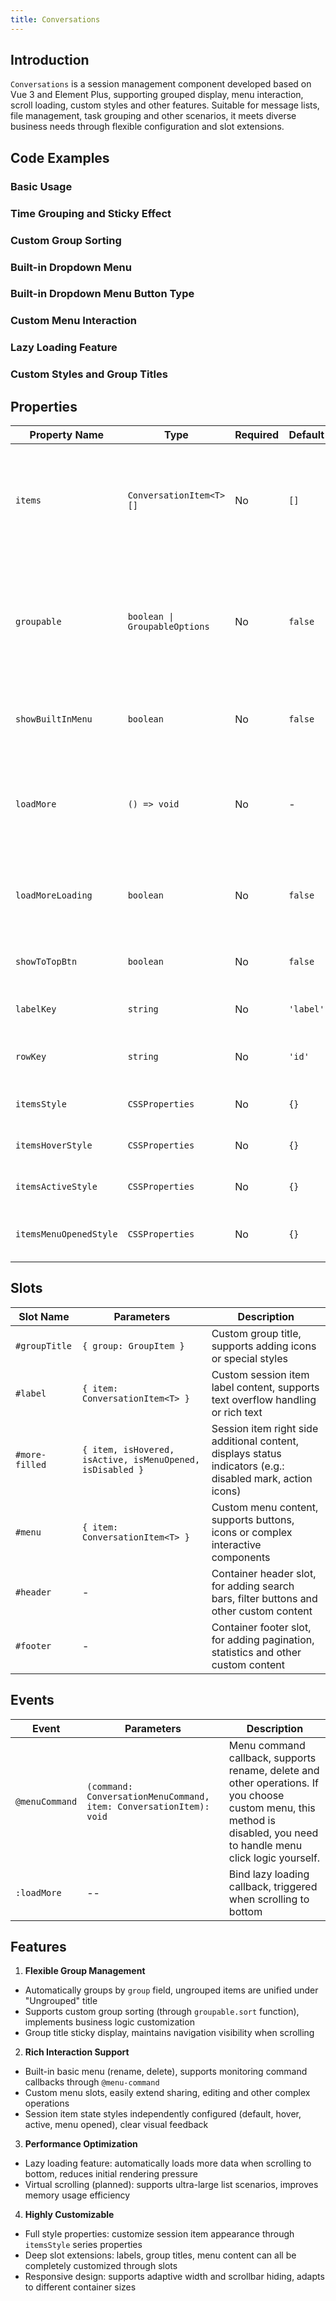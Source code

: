 ```yaml
---
title: Conversations
---
```



## Introduction

`Conversations` is a session management component developed based on Vue 3 and Element Plus, supporting grouped display, menu interaction, scroll loading, custom styles and other features. Suitable for message lists, file management, task grouping and other scenarios, it meets diverse business needs through flexible configuration and slot extensions.

## Code Examples

### Basic Usage

<demo src="./demos/base.vue"></demo>

### Time Grouping and Sticky Effect

<demo src="./demos/time-grouping.vue"></demo>

### Custom Group Sorting

<demo src="./demos/custom-group-sort.vue"></demo>

### Built-in Dropdown Menu

<demo src="./demos/built-in-menu.vue"></demo>

### Built-in Dropdown Menu Button Type

<demo src="./demos/built-in-menu-type.vue"></demo>

### Custom Menu Interaction

<demo src="./demos/custom-menu.vue"></demo>

### Lazy Loading Feature

<demo src="./demos/lazy-loading.vue"></demo>

### Custom Styles and Group Titles

<demo src="./demos/absolute-custom.vue"></demo>

## Properties

| Property Name          | Type                          | Required | Default   | Description                                                                              |
| ---------------------- | ----------------------------- | -------- | --------- | ---------------------------------------------------------------------------------------- |
| `items`                | `ConversationItem<T>[]`       | No       | `[]`      | Session item data list, containing `label`, `group`, `disabled` and other fields         |
| `groupable`            | `boolean \| GroupableOptions` | No       | `false`   | Whether to enable grouping, passing object can customize group sorting (`sort` function) |
| `showBuiltInMenu`      | `boolean`                     | No       | `false`   | Whether to show built-in menu (rename, delete)                                           |
| `loadMore`             | `() => void`                  | No       | -         | Lazy loading callback function, triggered when scrolling to bottom                       |
| `loadMoreLoading`      | `boolean`                     | No       | `false`   | Load more state, controls loading animation display                                      |
| `showToTopBtn`         | `boolean`                     | No       | `false`   | Whether to show back to top button                                                       |
| `labelKey`             | `string`                      | No       | `'label'` | Session item label field name                                                            |
| `rowKey`               | `string`                      | No       | `'id'`    | Session item unique identifier field name                                                |
| `itemsStyle`           | `CSSProperties`               | No       | `{}`      | Session item default style                                                               |
| `itemsHoverStyle`      | `CSSProperties`               | No       | `{}`      | Session item hover style                                                                 |
| `itemsActiveStyle`     | `CSSProperties`               | No       | `{}`      | Session item active style                                                                |
| `itemsMenuOpenedStyle` | `CSSProperties`               | No       | `{}`      | Session item style when menu is opened                                                   |

## Slots

| Slot Name      | Parameters                                                | Description                                                                                                |
| -------------- | --------------------------------------------------------- | ---------------------------------------------------------------------------------------------------------- |
| `#groupTitle`  | `{ group: GroupItem }`                                    | Custom group title, supports adding icons or special styles                                                |
| `#label`       | `{ item: ConversationItem<T> }`                           | Custom session item label content, supports text overflow handling or rich text                            |
| `#more-filled` | `{ item, isHovered, isActive, isMenuOpened, isDisabled }` | Session item right side additional content, displays status indicators (e.g.: disabled mark, action icons) |
| `#menu`        | `{ item: ConversationItem<T> }`                           | Custom menu content, supports buttons, icons or complex interactive components                             |
| `#header`      | -                                                         | Container header slot, for adding search bars, filter buttons and other custom content                     |
| `#footer`      | -                                                         | Container footer slot, for adding pagination, statistics and other custom content                          |

## Events

| Event          | Parameters                                                         | Description                                                                                                                                                            |
| -------------- | ------------------------------------------------------------------ | ---------------------------------------------------------------------------------------------------------------------------------------------------------------------- |
| `@menuCommand` | `(command: ConversationMenuCommand, item: ConversationItem): void` | Menu command callback, supports rename, delete and other operations. If you choose custom menu, this method is disabled, you need to handle menu click logic yourself. |
| `:loadMore`    | --                                                                 | Bind lazy loading callback, triggered when scrolling to bottom                                                                                                         |

## Features

1. **Flexible Group Management**

- Automatically groups by `group` field, ungrouped items are unified under "Ungrouped" title
- Supports custom group sorting (through `groupable.sort` function), implements business logic customization
- Group title sticky display, maintains navigation visibility when scrolling

2. **Rich Interaction Support**

- Built-in basic menu (rename, delete), supports monitoring command callbacks through `@menu-command`
- Custom menu slots, easily extend sharing, editing and other complex operations
- Session item state styles independently configured (default, hover, active, menu opened), clear visual feedback

3. **Performance Optimization**

- Lazy loading feature: automatically loads more data when scrolling to bottom, reduces initial rendering pressure
- Virtual scrolling (planned): supports ultra-large list scenarios, improves memory usage efficiency

4. **Highly Customizable**

- Full style properties: customize session item appearance through `itemsStyle` series properties
- Deep slot extensions: labels, group titles, menu content can all be completely customized through slots
- Responsive design: supports adaptive width and scrollbar hiding, adapts to different container sizes
